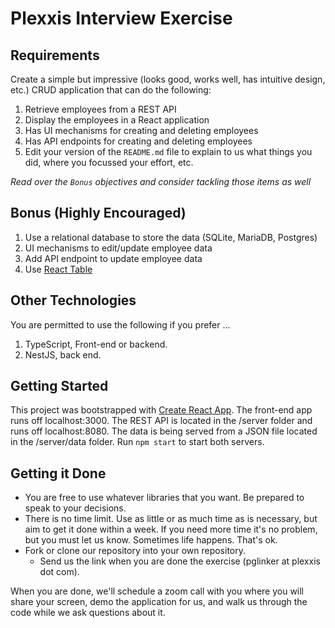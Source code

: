 # Plexxis Interview Exercise

## Requirements

Create a simple but impressive (looks good, works well, has intuitive design, etc.) CRUD application that can do the following:

1. Retrieve employees from a REST API
2. Display the employees in a React application
3. Has UI mechanisms for creating and deleting employees
4. Has API endpoints for creating and deleting employees
5. Edit your version of the `README.md` file to explain to us what things you did, where you focussed your effort, etc.

_Read over the `Bonus` objectives and consider tackling those items as well_

## Bonus (Highly Encouraged)

1. Use a relational database to store the data (SQLite, MariaDB, Postgres)
2. UI mechanisms to edit/update employee data
3. Add API endpoint to update employee data
4. Use [React Table](https://react-table.js.org)

## Other Technologies

You are permitted to use the following if you prefer ...

1. TypeScript, Front-end or backend.
2. NestJS, back end.

## Getting Started

This project was bootstrapped with [Create React App](https://github.com/facebookincubator/create-react-app). The front-end app runs off localhost:3000. The REST API is located in the /server folder and runs off localhost:8080. The data is being served from a JSON file located in the /server/data folder. Run `npm start` to start both servers.

## Getting it Done

- You are free to use whatever libraries that you want. Be prepared to speak to your decisions.
- There is no time limit. Use as little or as much time as is necessary, but aim to get it done within a week. If you need more time it's no problem, but you must let us know. Sometimes life happens. That's ok.
- Fork or clone our repository into your own repository.
  - Send us the link when you are done the exercise (pglinker at plexxis dot com).

When you are done, we'll schedule a zoom call with you where you will share your screen, demo the application for us, and walk us through the code while we ask questions about it.
